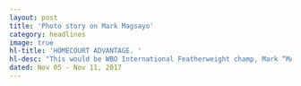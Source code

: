 ```yaml
---
layout: post
title: 'Photo story on Mark Magsayo'
category: headlines
image: true
hl-title: 'HOMECOURT ADVANTAGE. '
hl-desc: "This would be WBO International Featherweight champ, Mark “MAGNIFICO” Magsayo’s tempo for his upcoming fight in defending his title against Japan's Shota Hayashi on Nov. 25 at the Bohol Wisdom Gymnasium in Tagbilaran City. Photo shows Magsayo with City Mayor Baba Yap and ALA gym  coach Edmund Villamor flanking Magsayoduringthe press conferece held at the City Hall atrium last Friday morning. Mayor Yap also presented the cash incentive from the city government for his victory against Danilo Diaz from Nicaragua in the last Pinoy Pride 41 held in Cebu City recently. (City Media Bureau)"
dated: Nov 05 - Nov 11, 2017
---
```


